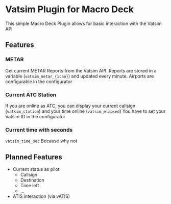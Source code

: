 # Vatsim Plugin for Macro Deck
This simple Macro Deck Plugin allows for basic interaction with the Vatsim API

## Features
### METAR
Get current METAR Reports from the Vatsim API.
Reports are stored in a variable (`vatsim_metar_{icao}`) and updated every minute.
Airports are configurable in the configurator

### Current ATC Station
If you are online as ATC, you can display your current callsign (`vatsim_station`) and your time online (`vatsim_elapsed`)
You have to set your Vatsim ID in the configurator

### Current time with seconds
`vatsim_time_sec`
Because why not

## Planned Features
- Current status as pilot
  - Callsign
  - Destination
  - Time left
  - ...
- ATIS interaction (via vATIS)
